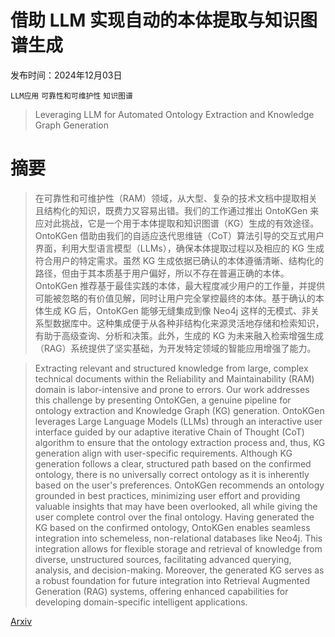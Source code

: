 # 借助 LLM 实现自动的本体提取与知识图谱生成

发布时间：2024年12月03日

`LLM应用` `可靠性和可维护性` `知识图谱`

> Leveraging LLM for Automated Ontology Extraction and Knowledge Graph Generation

# 摘要

> 在可靠性和可维护性（RAM）领域，从大型、复杂的技术文档中提取相关且结构化的知识，既费力又容易出错。我们的工作通过推出 OntoKGen 来应对此挑战，它是一个用于本体提取和知识图谱（KG）生成的有效途径。OntoKGen 借助由我们的自适应迭代思维链（CoT）算法引导的交互式用户界面，利用大型语言模型（LLMs），确保本体提取过程以及相应的 KG 生成符合用户的特定需求。虽然 KG 生成依据已确认的本体遵循清晰、结构化的路径，但由于其本质基于用户偏好，所以不存在普遍正确的本体。OntoKGen 推荐基于最佳实践的本体，最大程度减少用户的工作量，并提供可能被忽略的有价值见解，同时让用户完全掌控最终的本体。基于确认的本体生成 KG 后，OntoKGen 能够无缝集成到像 Neo4j 这样的无模式、非关系型数据库中。这种集成便于从各种非结构化来源灵活地存储和检索知识，有助于高级查询、分析和决策。此外，生成的 KG 为未来融入检索增强生成（RAG）系统提供了坚实基础，为开发特定领域的智能应用增强了能力。

> Extracting relevant and structured knowledge from large, complex technical documents within the Reliability and Maintainability (RAM) domain is labor-intensive and prone to errors. Our work addresses this challenge by presenting OntoKGen, a genuine pipeline for ontology extraction and Knowledge Graph (KG) generation. OntoKGen leverages Large Language Models (LLMs) through an interactive user interface guided by our adaptive iterative Chain of Thought (CoT) algorithm to ensure that the ontology extraction process and, thus, KG generation align with user-specific requirements. Although KG generation follows a clear, structured path based on the confirmed ontology, there is no universally correct ontology as it is inherently based on the user's preferences. OntoKGen recommends an ontology grounded in best practices, minimizing user effort and providing valuable insights that may have been overlooked, all while giving the user complete control over the final ontology. Having generated the KG based on the confirmed ontology, OntoKGen enables seamless integration into schemeless, non-relational databases like Neo4j. This integration allows for flexible storage and retrieval of knowledge from diverse, unstructured sources, facilitating advanced querying, analysis, and decision-making. Moreover, the generated KG serves as a robust foundation for future integration into Retrieval Augmented Generation (RAG) systems, offering enhanced capabilities for developing domain-specific intelligent applications.

[Arxiv](https://arxiv.org/abs/2412.00608)